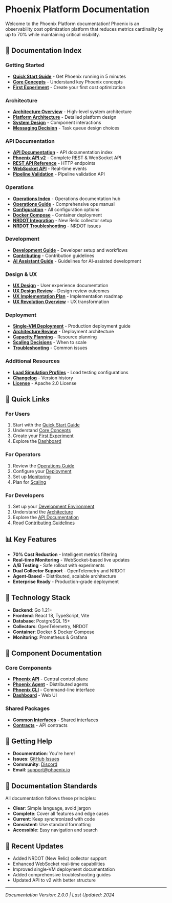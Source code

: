 # Phoenix Platform Documentation

Welcome to the Phoenix Platform documentation! Phoenix is an observability cost optimization platform that reduces metrics cardinality by up to 70% while maintaining critical visibility.

## 📖 Documentation Index

### Getting Started
- **[Quick Start Guide](../QUICKSTART.md)** - Get Phoenix running in 5 minutes
- **[Core Concepts](getting-started/concepts.md)** - Understand key Phoenix concepts
- **[First Experiment](getting-started/first-experiment.md)** - Create your first cost optimization

### Architecture
- **[Architecture Overview](../ARCHITECTURE.md)** - High-level system architecture
- **[Platform Architecture](architecture/PLATFORM_ARCHITECTURE.md)** - Detailed platform design
- **[System Design](architecture/system-design.md)** - Component interactions
- **[Messaging Decision](architecture/MESSAGING_DECISION.md)** - Task queue design choices

### API Documentation
- **[API Documentation](api/README.md)** - API documentation index
- **[Phoenix API v2](api/PHOENIX_API_v2.md)** - Complete REST & WebSocket API
- **[REST API Reference](api/rest-api.md)** - HTTP endpoints
- **[WebSocket API](api/websocket-api.md)** - Real-time events
- **[Pipeline Validation](api/PIPELINE_VALIDATION_API.md)** - Pipeline validation API

### Operations
- **[Operations Index](operations/README.md)** - Operations documentation hub
- **[Operations Guide](operations/OPERATIONS_GUIDE_COMPLETE.md)** - Comprehensive ops manual
- **[Configuration](operations/configuration.md)** - All configuration options
- **[Docker Compose](operations/docker-compose.md)** - Container deployment
- **[NRDOT Integration](operations/nrdot-integration.md)** - New Relic collector setup
- **[NRDOT Troubleshooting](operations/nrdot-troubleshooting.md)** - NRDOT issues

### Development
- **[Development Guide](../DEVELOPMENT_GUIDE.md)** - Developer setup and workflows
- **[Contributing](../CONTRIBUTING.md)** - Contribution guidelines
- **[AI Assistant Guide](../CLAUDE.md)** - Guidelines for AI-assisted development

### Design & UX
- **[UX Design](design/UX_DESIGN.md)** - User experience documentation
- **[UX Design Review](design/ux-design-review.md)** - Design review outcomes
- **[UX Implementation Plan](design/ux-implementation-plan.md)** - Implementation roadmap
- **[UX Revolution Overview](design/ux-revolution-overview.md)** - UX transformation

### Deployment
- **[Single-VM Deployment](../deployments/single-vm/README.md)** - Production deployment guide
- **[Architecture Review](../deployments/single-vm/ARCHITECTURE_REVIEW.md)** - Deployment architecture
- **[Capacity Planning](../deployments/single-vm/docs/capacity-planning-template.md)** - Resource planning
- **[Scaling Decisions](../deployments/single-vm/docs/scaling-decision-tree.md)** - When to scale
- **[Troubleshooting](../deployments/single-vm/docs/troubleshooting.md)** - Common issues

### Additional Resources
- **[Load Simulation Profiles](LOAD_SIMULATION_PROFILES.md)** - Load testing configurations
- **[Changelog](../CHANGELOG.md)** - Version history
- **[License](../LICENSE)** - Apache 2.0 License

## 🚀 Quick Links

### For Users
1. Start with the [Quick Start Guide](../QUICKSTART.md)
2. Understand [Core Concepts](getting-started/concepts.md)
3. Create your [First Experiment](getting-started/first-experiment.md)
4. Explore the [Dashboard](design/UX_DESIGN.md)

### For Operators
1. Review the [Operations Guide](operations/OPERATIONS_GUIDE_COMPLETE.md)
2. Configure your [Deployment](operations/docker-compose.md)
3. Set up [Monitoring](operations/configuration.md#monitoring)
4. Plan for [Scaling](../deployments/single-vm/docs/scaling-decision-tree.md)

### For Developers
1. Set up your [Development Environment](../DEVELOPMENT_GUIDE.md)
2. Understand the [Architecture](../ARCHITECTURE.md)
3. Explore the [API Documentation](api/README.md)
4. Read [Contributing Guidelines](../CONTRIBUTING.md)

## 📊 Key Features

- **70% Cost Reduction** - Intelligent metrics filtering
- **Real-time Monitoring** - WebSocket-based live updates
- **A/B Testing** - Safe rollout with experiments
- **Dual Collector Support** - OpenTelemetry and NRDOT
- **Agent-Based** - Distributed, scalable architecture
- **Enterprise Ready** - Production-grade deployment

## 🔧 Technology Stack

- **Backend**: Go 1.21+
- **Frontend**: React 18, TypeScript, Vite
- **Database**: PostgreSQL 15+
- **Collectors**: OpenTelemetry, NRDOT
- **Container**: Docker & Docker Compose
- **Monitoring**: Prometheus & Grafana

## 📱 Component Documentation

### Core Components
- **[Phoenix API](../projects/phoenix-api/README.md)** - Central control plane
- **[Phoenix Agent](../projects/phoenix-agent/README.md)** - Distributed agents
- **[Phoenix CLI](../projects/phoenix-cli/README.md)** - Command-line interface
- **[Dashboard](../projects/dashboard/README.md)** - Web UI

### Shared Packages
- **[Common Interfaces](../pkg/common/interfaces/README.md)** - Shared interfaces
- **[Contracts](../pkg/contracts/README.md)** - API contracts

## 🌟 Getting Help

- **Documentation**: You're here!
- **Issues**: [GitHub Issues](https://github.com/phoenix/platform/issues)
- **Community**: [Discord](https://discord.gg/phoenix)
- **Email**: support@phoenix.io

## 📝 Documentation Standards

All documentation follows these principles:
- **Clear**: Simple language, avoid jargon
- **Complete**: Cover all features and edge cases
- **Current**: Keep synchronized with code
- **Consistent**: Use standard formatting
- **Accessible**: Easy navigation and search

## 🔄 Recent Updates

- Added NRDOT (New Relic) collector support
- Enhanced WebSocket real-time capabilities
- Improved single-VM deployment documentation
- Added comprehensive troubleshooting guides
- Updated API to v2 with better structure

---

*Documentation Version: 2.0.0 | Last Updated: 2024*